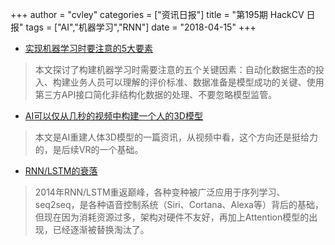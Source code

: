 +++
author = "cvley"
categories = ["资讯日报"]
title = "第195期 HackCV 日报"
tags = ["AI","机器学习","RNN"]
date = "2018-04-15"
+++

- [实现机器学习时要注意的5大要素](http://techcircle.vccircle.com/2018/04/13/five-key-things-to-remember-when-implementing-machine-learning?from=hackcv&hmsr=hackcv.com&utm_medium=hackcv.com&utm_source=hackcv.com)

> 本文探讨了构建机器学习时需要注意的五个关键因素：自动化数据生态的投入、构建业务人员可以理解的评价标准、数据准备是模型成功的关键、使用第三方API接口简化非结构化数据的处理、不要忽略模型监管。

- [AI可以仅从几秒的视频中构建一个人的3D模型](http://www.sciencemag.org/news/2018/04/watch-artificial-intelligence-create-3d-model-person-just-few-seconds-video?from=hackcv&hmsr=hackcv.com&utm_medium=hackcv.com&utm_source=hackcv.com)

> 本文是AI重建人体3D模型的一篇资讯，从视频中看，这个方向还是挺给力的，是后续VR的一个基础。

- [RNN/LSTM的衰落](https://towardsdatascience.com/the-fall-of-rnn-lstm-2d1594c74ce0?from=hackcv&hmsr=hackcv.com&utm_medium=hackcv.com&utm_source=hackcv.com)

> 2014年RNN/LSTM重返巅峰，各种变种被广泛应用于序列学习、seq2seq，是各种语音控制系统（Siri、Cortana、Alexa等）背后的基础，但现在因为消耗资源过多，架构对硬件不友好，再加上Attention模型的出现，已经逐渐被替换淘汰了。

